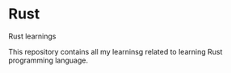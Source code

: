 # Rust
Rust learnings

This repository contains all my learninsg related to learning Rust programming language.
